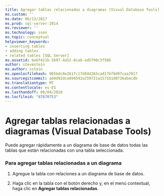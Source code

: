 ```yaml
---
title: Agregar tablas relacionadas a diagramas (Visual Database Tools) | Microsoft Docs
ms.custom: ''
ms.date: 06/13/2017
ms.prod: sql-server-2014
ms.reviewer: ''
ms.technology: ssms
ms.topic: conceptual
helpviewer_keywords:
- inserting tables
- adding tables
- related tables [SQL Server]
ms.assetid: be6f421b-5697-4a52-8cab-ed5f90c3f506
author: stevestein
ms.author: sstein
ms.openlocfilehash: 965bdc8e261fc17d044265cad17bf8d97caa7017
ms.sourcegitcommit: ad4d92dce894592a259721a1571b1d8736abacdb
ms.translationtype: MT
ms.contentlocale: es-ES
ms.lasthandoff: 08/04/2020
ms.locfileid: "87670753"
---
```

# <a name="add-related-tables-to-diagrams-visual-database-tools"></a>Agregar tablas relacionadas a diagramas (Visual Database Tools)
  Puede agregar rápidamente a un diagrama de base de datos todas las tablas que están relacionadas con una tabla seleccionada.  
  
### <a name="to-add-related-tables-to-a-diagram"></a>Para agregar tablas relacionadas a un diagrama  
  
1.  Agregue la tabla con relaciones a un diagrama de base de datos.  
  
2.  Haga clic en la tabla con el botón derecho y, en el menú contextual, haga clic en **Agregar tablas relacionadas**.  
  
  
